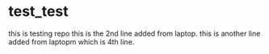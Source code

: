 # test_test
this is testing repo
this is the 2nd line added from laptop.
this is another line added from laptopm which is 4th line.